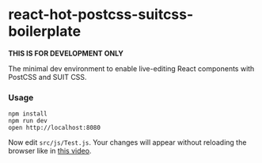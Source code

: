 react-hot-postcss-suitcss-boilerplate
=====================

**THIS IS FOR DEVELOPMENT ONLY**

The minimal dev environment to enable live-editing React components with PostCSS and SUIT CSS.

### Usage

```
npm install
npm run dev
open http://localhost:8080
```

Now edit `src/js/Test.js`.
Your changes will appear without reloading the browser like in [this video](http://vimeo.com/100010922).
